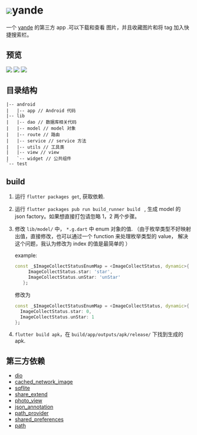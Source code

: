 # ![](https://github.com/dart-lang/logos/blob/master/flutter/icon/64.png?raw=true)yande

一个 [yande](http://yande.re) 的第三方 app .可以下载和查看 图片，并且收藏图片和将 tag 加入快捷搜索栏。

## 预览

![](https://raw.githubusercontent.com/xiao-po/readme_image/master/image/yandeIndexPage.jpg)
![](https://raw.githubusercontent.com/xiao-po/readme_image/master/image/yandeRightDrawer.jpg)
![](https://raw.githubusercontent.com/xiao-po/readme_image/master/image/yandeSettingView.jpg)

## 目录结构

```
|-- android
|   |-- app // Android 代码
|-- lib
|   |-- dao // 数据库相关代码
|   |-- model // model 对象
|   |-- route // 路由 
|   |-- service // service 方法
|   |-- utils // 工具类
|   |-- view // view 
|   `-- widget // 公共组件
`-- test
```

## build 
1. 运行 `flutter packages get`, 获取依赖.
2. 运行 `flutter packages pub run build_runner build ` , 生成 model 的 json factory。如果想直接打包请忽略 1，2 两个步骤。
3. 修改 `lib/model/` 中， `*.g.dart` 中 enum 对象的值. （由于枚举类型不好映射出值，直接修改，也可以通过一个 function 来处理枚举类型的 value， 解决这个问题，我认为修改为 index 的值是最简单的 ）
    
   example:
   
   ```dart
   const _$ImageCollectStatusEnumMap = <ImageCollectStatus, dynamic>{
        ImageCollectStatus.star: 'star',
        ImageCollectStatus.unStar: 'unStar'
      };
   ```
   
   修改为 
   
   ```dart
   const _$ImageCollectStatusEnumMap = <ImageCollectStatus, dynamic>{
     ImageCollectStatus.star: 0,
     ImageCollectStatus.unStar: 1
   };
   ```
4. `flutter build apk`，在 `build/app/outputs/apk/release/` 下找到生成的 apk.

## 第三方依赖

*  [dio](https://pub.dartlang.org/packages/dio)
*  [cached_network_image](https://pub.dartlang.org/packages/cached_network_image)
*  [sqflite](https://pub.dartlang.org/packages/sqflite)
*  [share_extend](https://pub.dartlang.org/packages/share_extend)
*  [photo_view](https://pub.dartlang.org/packages/photo_view)
*  [json_annotation](https://pub.dartlang.org/packages/json_annotation)
*  [path_provider](https://pub.dartlang.org/packages/path_provider)
*  [shared_preferences](https://pub.dartlang.org/packages/shared_preferences)
*  [path](https://pub.dartlang.org/packages/path)


